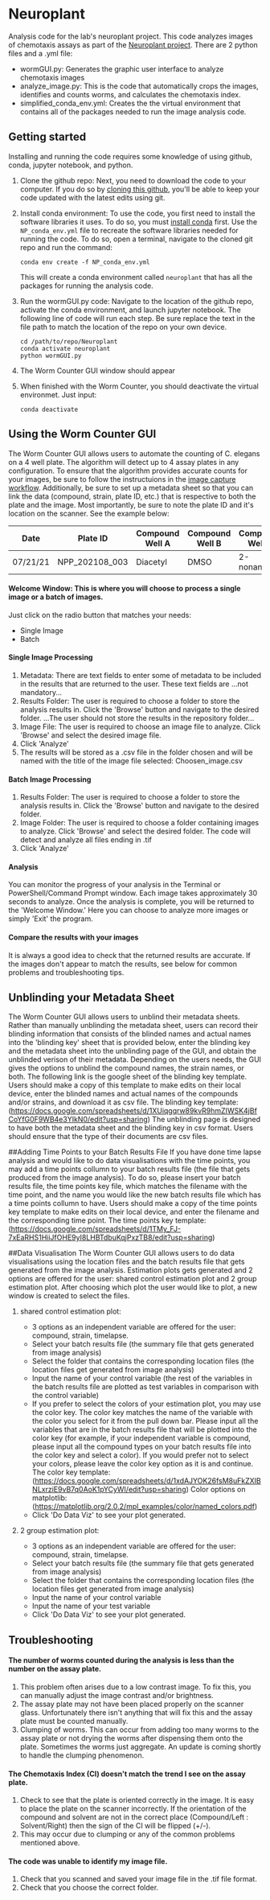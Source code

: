 # Neuroplant
Analysis code for the lab's neuroplant project. This code analyzes images of chemotaxis assays as part of the [Neuroplant project](http://www.neuroplant.org/). There are 2 python files and a .yml file:
* wormGUI.py: Generates the graphic user interface to analyze chemotaxis images
* analyze_image.py: This is the code that automatically crops the images, identifies and counts worms, and calculates the chemotaxis index.
* simplified_conda_env.yml: Creates the the virtual environment that contains all of the packages needed to run the image analysis code.

## Getting started
Installing and running the code requires some knowledge of using github, conda, jupyter notebook, and python.

1. Clone the github repo: Next, you need to download the code to your computer. If you do so by [cloning this github](https://help.github.com/en/articles/cloning-a-repository), you'll be able to keep your code updated with the latest edits using git.
1. Install conda environment: To use the code, you first need to install the software libraries it uses. To do so, you must [install conda](https://docs.conda.io/projects/conda/en/latest/user-guide/getting-started.html) first. Use the `NP_conda_env.yml` file to recreate the software libraries needed for running the code. To do so, open a terminal, navigate to the cloned git repo and run the command:
   ```
   conda env create -f NP_conda_env.yml
   ```
   This will create a conda environment called `neuroplant` that has all the packages for running the analysis code.

1. Run the wormGUI.py code: Navigate to the location of the github repo, activate the conda environment, and launch jupyter notebook. The following line of code will run each step. Be sure replace the text in the file path to match the location of the repo on your own device.
   ```
   cd /path/to/repo/Neuroplant
   conda activate neuroplant
   python wormGUI.py
   ```
1. The Worm Counter GUI window should appear

1. When finished with the Worm Counter, you should deactivate the virtual environmet. Just input:
	```
	conda deactivate
	```

## Using the Worm Counter GUI
The Worm Counter GUI allows users to automate the counting of C. elegans on a 4 well plate. The algorithm will detect up to 4 assay plates in any configuration. To ensure that the algorithm provides accurate counts for your images, be sure to follow the instructuions in the [image capture workflow](https://docs.google.com/document/d/1WqvyStj1oJBW2A7Xqlo0mq0W0xOidGS7VAgk4tvFv_Y/edit?usp=sharing). Additionally, be sure to set up a metadata sheet so that you can link the data (compound, strain, plate ID, etc.) that is respective to both the plate and the image. Most importantly, be sure to note the plate ID and it's location on the scanner. See the example below:

| Date   | Plate ID     | Compound Well A | Compound Well B | Compound Well C | Compound Well D | Strain | Scanner Location |
|------  |-------       |-----------------|-----------------|-----------------|-----------------|--------|------------------|
|07/21/21|NPP_202108_003| Diacetyl        | DMSO            | 2-nonanone      | Empty           | N2     | 1                  


#### Welcome Window: This is where you will choose to process a single image or a batch of images. 
Just click on the radio button that matches your needs:
* Single Image 
* Batch

#### Single Image Processing
1. Metadata: There are text fields to enter some of metadata to be included in the results that are returned to the user. These text fields are ...not mandatory... 
1. Results Folder: The user is required to choose a folder to store the analysis results in. Click the 'Browse' button and navigate to the desired folder. ...The user should not store the results in the repository folder...
1. Image File: The user is required to choose an image file to analyze. Click 'Browse' and select the desired image file.
1. Click 'Analyze'
1. The results will be stored as a .csv file in the folder chosen and will be named with the title of the image file selected: Choosen_image.csv

#### Batch Image Processing
1. Results Folder: The user is required to choose a folder to store the analysis results in. Click the 'Browse' button and navigate to the desired folder.
1. Image Folder: The user is required to choose a folder containing images to analyze. Click 'Browse' and select the desired folder. The code will detect and analyze all files ending in .tif
1. Click 'Analyze'


#### Analysis
You can monitor the progress of your analysis in the Terminal or PowerShell/Command Prompt window. Each image takes approximately 30 seconds to analyze. Once the analysis is complete, you will be returned to the 'Welcome Window.' Here you can choose to analyze more images or simply 'Exit' the program. 

#### Compare the results with your images
It is always a good idea to check that the returned results are accurate. If the images don't appear to match the results, see below for common problems and troubleshooting tips.



## Unblinding your Metadata Sheet
The Worm Counter GUI allows users to unblind their metadata sheets. Rather than manually unblinding the metadata sheet, users can record their blinding information that consists of the blinded names and actual names into the 'blinding key' sheet that is provided below, enter the blinding key and the metadata sheet into the unblinding page of the GUI, and obtain the unblinded verison of their metadata. Depending on the users needs, the GUI gives the options to unblind the compound names, the strain names, or both. 
The following link is the google sheet of the blinding key template. Users should make a copy of this template to make edits on their local device, enter the blinded names and actual names of the compounds and/or strains, and download it as csv file.
The blinding key template: (https://docs.google.com/spreadsheets/d/1XUiqgqrw89kvR9hmZIWSK4jBfCoYfG0F9WB4e3YIkN0/edit?usp=sharing)
The unblinding page is designed to have both the metadata sheet and the blinding key in csv format. Users should ensure that the type of their documents are csv files.

##Adding Time Points to your Batch Results File
If you have done time lapse analysis and would like to do data visualisations with the time points, you may add a time points collumn to your batch results file (the file that gets produced from the image analysis). To do so, please insert your batch results file, the time points key file, which matches the filename with the time point, and the name you would like the new batch results file which has a time points collumn to have. Users should make a copy of the time points key template to make edits on their local device, and enter the filename and the corresponding time point. 
The time points key template: (https://docs.google.com/spreadsheets/d/1TMy_FJ-7xEaRHS1HiiJfOHE9yI8LHBTdbuKqjPxzTB8/edit?usp=sharing)

##Data Visualisation
The Worm Counter GUI allows users to do data visualisations using the location files and the batch results file that gets generated from the image analysis. Estimation plots gets generated and 2 options are offered for the user: shared control estimation plot and 2 group estimation plot. After choosing which plot the user would like to plot, a new window is created to select the files.
1. shared control estimation plot:
    - 3 options as an independent variable are offered for the user: compound, strain, timelapse. 
    - Select your batch results file (the summary file that gets generated from image analysis)
    - Select the folder that contains the corresponding location files (the location files get generated from image analysis)
    - Input the name of your control variable (the rest of the variables in the batch results file are plotted as test variables in comparison with the control variable)
    - If you prefer to select the colors of your estimation plot, you may use the color key. The color key matches the name of the variable with the color you select for it from the pull down bar. Please input all the variables that are in the batch results file that will be plotted into the color key (for example, if your independent variable is compound, please input all the compound types on your batch results file into the color key and select a color). If you would prefer not to select your colors, please leave the color key option as it is and continue.  
The color key template: (https://docs.google.com/spreadsheets/d/1xdAJYOK26fsM8uFkZXIBNLxrziE9vB7q0AoK1pYCyWI/edit?usp=sharing)
Color options on matplotlib: (https://matplotlib.org/2.0.2/mpl_examples/color/named_colors.pdf)
    - Click 'Do Data Viz' to see your plot generated.
    
2. 2 group estimation plot:
    - 3 options as an independent variable are offered for the user: compound, strain, timelapse. 
    - Select your batch results file (the summary file that gets generated from image analysis)
    - Select the folder that contains the corresponding location files (the location files get generated from image analysis)
    - Input the name of your control variable 
    - Input the name of your test variable 
    - Click 'Do Data Viz' to see your plot generated.

    


## Troubleshooting

#### The number of worms counted during the analysis is less than the number on the assay plate.
1. This problem often arises due to a low contrast image. To fix this, you can manually adjust the image contrast and/or brightness.
1. The assay plate may not have been placed properly on the scanner glass. Unfortunately there isn't anything that will fix this and the assay plate must be counted manually.
1. Clumping of worms. This can occur from adding too many worms to the assay plate or not drying the worms after dispensing them onto the plate. Sometimes the worms just aggregate. An update is coming shortly to handle the clumping phenomenon.

#### The Chemotaxis Index (CI) doesn't match the trend I see on the assay plate.
1. Check to see that the plate is oriented correctly in the image. It is easy to place the plate on the scanner incorrectly. If the orientation of the compound and solvent are not in the correct place (Compound/Left : Solvent/Right) then the sign of the CI will be flipped (+/-).
1. This may occur due to clumping or any of the common problems mentioned above.

#### The code was unable to identify my image file.
1. Check that you scanned and saved your image file in the .tif file format.
1. Check that you choose the correct folder.

 

<!---
Google drive API tutorial: https://codelabs.developers.google.com/codelabs/gsuite-apis-intro/
try pydrive instead?
 --->
